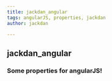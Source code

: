 ```yaml
---
title: jackdan_angular
tags: angularJS, properties, jackdan
author: jackdan

---
```

## jackdan_angular
### Some properties for angularJS!